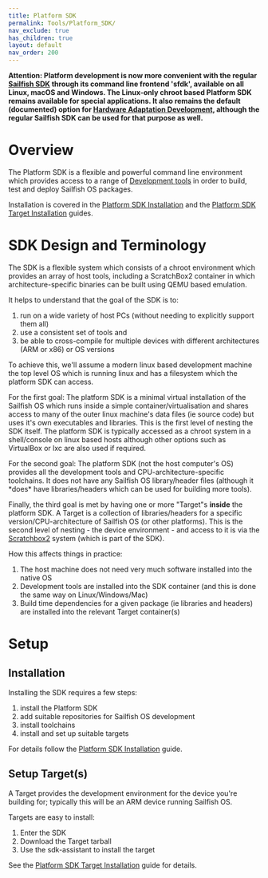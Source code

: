 ```yaml
---
title: Platform SDK
permalink: Tools/Platform_SDK/
nav_exclude: true
has_children: true
layout: default
nav_order: 200
---
```


**Attention: Platform development is now more convenient with the regular [Sailfish SDK](/Develop/Platform) through its command line frontend 'sfdk', available on all Linux, macOS and Windows. The Linux-only chroot based Platform SDK remains available for special applications. It also remains the default (documented) option for [Hardware Adaptation Development](/Tools/Hardware_Adaptation_Development_Kit), although the regular Sailfish SDK can be used for that purpose as well.**

# Overview

The Platform SDK is a flexible and powerful command line environment which provides access to a range of [Development tools](/Tools/Development) in order to build, test and deploy Sailfish OS packages.

Installation is covered in the [Platform SDK Installation](/Tools/Platform_SDK/Installation) and the [Platform SDK Target Installation](/Tools/Platform_SDK/Target_Installation) guides.

# SDK Design and Terminology

The SDK is a flexible system which consists of a chroot environment which provides an array of host tools, including a ScratchBox2 container in which architecture-specific binaries can be built using QEMU based emulation.

It helps to understand that the goal of the SDK is to:

1.  run on a wide variety of host PCs (without needing to explicitly support them all)
2.  use a consistent set of tools
    and
3.  be able to cross-compile for multiple devices with different architectures (ARM or x86) or OS versions

To achieve this, we'll assume a modern linux based development machine the top level OS which is running linux and has a filesystem which the platform SDK can access.

For the first goal: The platform SDK is a minimal virtual installation of the Sailfish OS which runs inside a simple container/virtualisation and shares access to many of the outer linux machine's data files (ie source code) but uses it's own executables and libraries. This is the first level of nesting the SDK itself. The platform SDK is typically accessed as a chroot system in a shell/console on linux based hosts although other options such as VirtualBox or lxc are also used if required.

For the second goal: The platform SDK (not the host computer's OS) provides all the development tools and CPU-architecture-specific toolchains. It does not have any Sailfish OS library/header files (although it \*does\* have libraries/headers which can be used for building more tools).

Finally, the third goal is met by having one or more "Target"s **inside** the platform SDK. A Target is a collection of libraries/headers for a specific version/CPU-architecture of Sailfish OS (or other platforms). This is the second level of nesting - the device environment - and access to it is via the [Scratchbox2](/Scratchbox2 "brokenlink") system (which is part of the SDK).

How this affects things in practice:

1.  The host machine does not need very much software installed into the native OS
2.  Development tools are installed into the SDK container (and this is done the same way on Linux/Windows/Mac)
3.  Build time dependencies for a given package (ie libraries and headers) are installed into the relevant Target container(s)

# Setup

## Installation

Installing the SDK requires a few steps:

1.  install the Platform SDK
2.  add suitable repositories for Sailfish OS development
3.  install toolchains
4.  install and set up suitable targets

For details follow the [Platform SDK Installation](/Tools/Platform_SDK/Installation) guide.

## Setup Target(s)

A Target provides the development environment for the device you're building for; typically this will be an ARM device running Sailfish OS.

Targets are easy to install:

1.  Enter the SDK
2.  Download the Target tarball
3.  Use the sdk-assistant to install the target

See the [Platform SDK Target Installation](/Tools/Platform_SDK/Target_Installation) guide for details.
